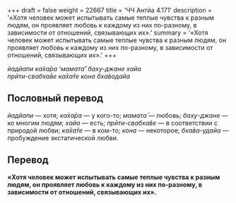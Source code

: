 +++
draft = false
weight = 22667
title = 'ЧЧ Антйа 4.171'
description = '«Хотя человек может испытывать самые теплые чувства к разным людям, он проявляет любовь к каждому из них по-разному, в зависимости от отношений, связывающих их».'
summary = '«Хотя человек может испытывать самые теплые чувства к разным людям, он проявляет любовь к каждому из них по-разному, в зависимости от отношений, связывающих их».'
+++

_йадйапи ка̄ха̄ра ‘мамата̄’ баху-джане хайа  
прӣти-свабха̄ве ка̄ха̄те кона бха̄водайа_

## Пословный перевод

_йадйапи_ — хотя; _ка̄ха̄ра_ — у кого-то; _мамата̄_ — любовь; _баху_\-_джане_ — ко многим людям; _хайа_ — есть; _прӣти_\-_свабха̄ве_ — в соответствии с природой любви; _ка̄ха̄те_ — в ком-то; _кона_ — некоторое; _бха̄ва_\-_удайа_ — пробуждение экстатической любви.

## Перевод

**«Хотя человек может испытывать самые теплые чувства к разным людям, он проявляет любовь к каждому из них по-разному, в зависимости от отношений, связывающих их».**
